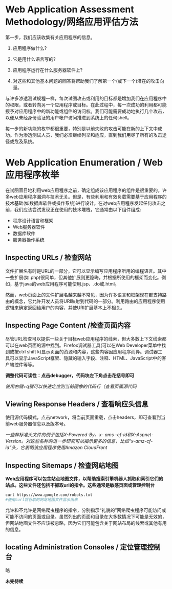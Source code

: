 # Web Application Assessment Methodology/网络应用评估方法

第一步，我们应该收集有关应用程序的信息。

1. 应用程序做什么?

2. 它是用什么语言写的?

3. 应用程序运行在什么服务器软件上?

4. 对这些和其他基本问题的回答将帮助我们了解第一个(或下一个)潜在的攻击向量。

与许多渗透测试规程一样，每次试图攻击或利用的目标都是增加我们在应用程序中的权限，或者转向另一个应用程序或目标。在此过程中，每一次成功的利用都可能授予对应用程序中的新功能或组件的访问权。我们可能需要成功地执行几个攻击，以便从未经身份验证的用户帐户访问推进到系统上的任何shell。

每一步的新功能的枚举都很重要，特别是以前失败的攻击可能在新的上下文中成功。作为渗透测试人员，我们必须继续列举和适应，直到我们用尽了所有的攻击途径或危及系统。

# Web Application Enumeration / Web应用程序枚举

在试图盲目地利用web应用程序之前，确定组成该应用程序的组件是很重要的。许多web应用程序漏洞与技术无关。但是，有些利用和有效负载需要基于应用程序的技术基础(如数据库软件或操作系统)进行设计。在对web应用程序发起任何攻击之前，我们应该尝试发现正在使用的技术堆栈，它通常由以下组件组成:

* 程序设计语言和框架
* Web服务器软件
* 数据库软件
* 服务器操作系统

## Inspecting URLs / 检查网站

文件扩展名有时是URL的一部分，它可以显示编写应用程序所用的编程语言。其中一些扩展(如.php)很简单，但其他扩展则更隐晦，并根据所使用的框架而变化。例如，基于java的web应用程序可能使用.jsp、.do或.html。

然而，web页面上的文件扩展名越来越不常见，因为许多语言和框架现在都支持路由的概念，它允许开发人员将URI映射到代码的一部分。利用路由的应用程序使用逻辑来确定返回给用户的内容，并使URI扩展基本上不相关。

## Inspecting Page Content /检查页面内容

尽管URL检查可以提供一些关于目标web应用程序的线索，但大多数上下文线索都可以在web页面的源中找到。Firefox调试器工具(可以在Web Developer菜单中找到或按ctrl shift k)显示页面的资源和内容，这些内容因应用程序而异。调试器工具可以显示JavaScript框架、隐藏的输入字段、注释、HTML、JavaScript中的客户端控件等等。

**调整代码可读性：点击debugger，代码块左下角点击花括号即可**

*使用右键+q键可以快速定位到当前图像的代码行（查看页面源代码*

## Viewing Response Headers / 查看响应头信息

使用源代码模式，点击network，将当前页面重载，点击headers，即可查看到当前web服务器信息以及版本号。

*一些非标准头文件的例子包括X-Powered-By、x- ams -cf-id和X-Aspnet-Version。对这些名称的进一步研究可以揭示更多的信息，比如“x-amz-cf-id”头，它表明该应用程序使用Amazon CloudFront*

## Inspecting Sitemaps / 检查网站地图

**Web应用程序可以包含站点地图文件，以帮助搜索引擎机器人抓取和索引它们的站点。这些文件还包括不抓取url的指令。这些通常是敏感页面或管理控制台**

```bash
curl https://www.google.com/robots.txt
#使用curl将谷歌的网站地图文件显示出来
```

允许和不允许是网络爬虫程序的指令，分别指示“礼貌的”网络爬虫程序可能访问或可能不访问的页面或目录。虽然列出的页面和目录在大多数情况下可能是无效的，但网站地图文件不应该被忽略，因为它们可能包含关于网站布局的线索或其他有用的信息。

## locating Administration Consoles / 定位管理控制台

略

**未完待续** 